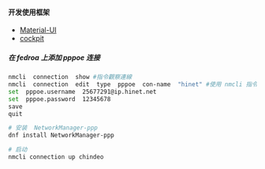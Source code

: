#### 开发使用框架
- [Material-UI](https://mui.com/zh/getting-started/usage)
- [cockpit](https://github.com/cockpit-project/cockpit)

##### 在 fedroa 上添加 pppoe 连接
```sh
nmcli  connection  show #指令觀察連線
nmcli  connection  edit  type  pppoe  con-name  "hinet" #使用 nmcli 指令建立一個 pppoe 連線, 名稱爲 hinet, 並進入設定
set  pppoe.username  25677291@ip.hinet.net
set  pppoe.password  12345678
save
quit

# 安装  NetworkManager-ppp
dnf install NetworkManager-ppp

# 启动
nmcli connection up chindeo
```